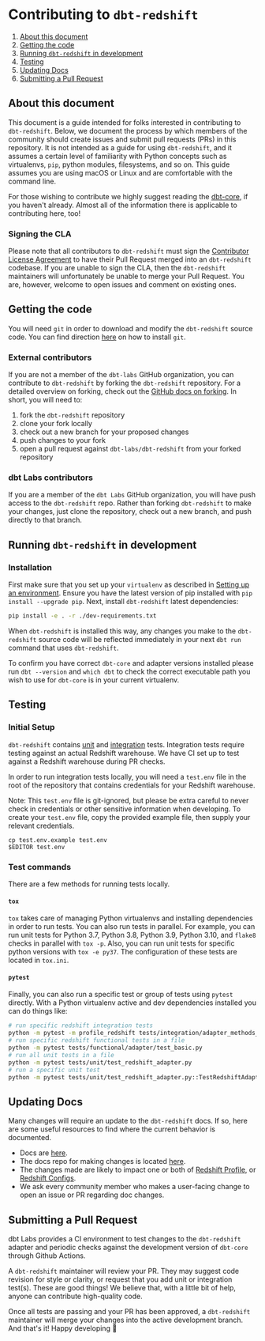# Contributing to `dbt-redshift`

1. [About this document](#about-this-document)
3. [Getting the code](#getting-the-code)
5. [Running `dbt-redshift` in development](#running-dbt-redshift-in-development)
6. [Testing](#testing)
7. [Updating Docs](#updating-docs)
7. [Submitting a Pull Request](#submitting-a-pull-request)

## About this document
This document is a guide intended for folks interested in contributing to `dbt-redshift`. Below, we document the process by which members of the community should create issues and submit pull requests (PRs) in this repository. It is not intended as a guide for using `dbt-redshift`, and it assumes a certain level of familiarity with Python concepts such as virtualenvs, `pip`, python modules, filesystems, and so on. This guide assumes you are using macOS or Linux and are comfortable with the command line.

For those wishing to contribute we highly suggest reading the [dbt-core](https://github.com/dbt-labs/dbt-core/blob/main/CONTRIBUTING.md), if you haven't already. Almost all of the information there is applicable to contributing here, too!

### Signing the CLA

Please note that all contributors to `dbt-redshift` must sign the [Contributor License Agreement](https://docs.getdbt.com/docs/contributor-license-agreements) to have their Pull Request merged into an `dbt-redshift` codebase. If you are unable to sign the CLA, then the `dbt-redshift` maintainers will unfortunately be unable to merge your Pull Request. You are, however, welcome to open issues and comment on existing ones.


## Getting the code

You will need `git` in order to download and modify the `dbt-redshift` source code. You can find direction [here](https://github.com/git-guides/install-git) on how to install `git`.

### External contributors

If you are not a member of the `dbt-labs` GitHub organization, you can contribute to `dbt-redshift` by forking the `dbt-redshift` repository. For a detailed overview on forking, check out the [GitHub docs on forking](https://help.github.com/en/articles/fork-a-repo). In short, you will need to:

1. fork the `dbt-redshift` repository
2. clone your fork locally
3. check out a new branch for your proposed changes
4. push changes to your fork
5. open a pull request against `dbt-labs/dbt-redshift` from your forked repository

### dbt Labs contributors

If you are a member of the `dbt Labs` GitHub organization, you will have push access to the `dbt-redshift` repo. Rather than forking `dbt-redshift` to make your changes, just clone the repository, check out a new branch, and push directly to that branch.


## Running `dbt-redshift` in development

### Installation

First make sure that you set up your `virtualenv` as described in [Setting up an environment](https://github.com/dbt-labs/dbt-core/blob/HEAD/CONTRIBUTING.md#setting-up-an-environment).  Ensure you have the latest version of pip installed with `pip install --upgrade pip`. Next, install `dbt-redshift` latest dependencies:

```sh
pip install -e . -r ./dev-requirements.txt
```

When `dbt-redshift` is installed this way, any changes you make to the `dbt-redshift` source code will be reflected immediately in your next `dbt run` command that uses `dbt-redshift`.

To confirm you have correct `dbt-core` and adapter versions installed please run `dbt --version` and `which dbt` to check the correct executable path you wish to use for `dbt-core` is in your current virtualenv.


## Testing

### Initial Setup

`dbt-redshift` contains [unit](https://github.com/dbt-labs/dbt-redshift/tree/main/tests/unit) and [integration](https://github.com/dbt-labs/dbt-redshift/tree/main/tests/integration) tests. Integration tests require testing against an actual Redshift warehouse. We have CI set up to test against a Redshift warehouse during PR checks.

In order to run integration tests locally, you will need a `test.env` file in the root of the repository that contains credentials for your Redshift warehouse.

Note: This `test.env` file is git-ignored, but please be extra careful to never check in credentials or other sensitive information when developing. To create your `test.env` file, copy the provided example file, then supply your relevant credentials.

```
cp test.env.example test.env
$EDITOR test.env
```

### Test commands
There are a few methods for running tests locally.

#### `tox`
`tox` takes care of managing Python virtualenvs and installing dependencies in order to run tests. You can also run tests in parallel. For example, you can run unit tests for Python 3.7, Python 3.8, Python 3.9, Python 3.10, and `flake8` checks in parallel with `tox -p`. Also, you can run unit tests for specific python versions with `tox -e py37`. The configuration of these tests are located in `tox.ini`.

#### `pytest`
Finally, you can also run a specific test or group of tests using `pytest` directly. With a Python virtualenv active and dev dependencies installed you can do things like:

```sh
# run specific redshift integration tests
python -m pytest -m profile_redshift tests/integration/adapter_methods_test
# run specific redshift functional tests in a file
python -m pytest tests/functional/adapter/test_basic.py
# run all unit tests in a file
python -m pytest tests/unit/test_redshift_adapter.py
# run a specific unit test
python -m pytest tests/unit/test_redshift_adapter.py::TestRedshiftAdapter::test_convert_date_type
```
## Updating Docs

Many changes will require an update to the `dbt-redshift` docs. If so, here are some useful resources to find where the current behavior is documented.

- Docs are [here](https://docs.getdbt.com/).
- The docs repo for making changes is located [here]( https://github.com/dbt-labs/docs.getdbt.com).
- The changes made are likely to impact one or both of [Redshift Profile](https://docs.getdbt.com/reference/warehouse-profiles/redshift-profile), or [Redshift Configs](https://docs.getdbt.com/reference/resource-configs/redshift-configs).
- We ask every community member who makes a user-facing change to open an issue or PR regarding doc changes.



## Submitting a Pull Request

dbt Labs provides a CI environment to test changes to the `dbt-redshift` adapter and periodic checks against the development version of `dbt-core` through Github Actions.

A `dbt-redshift` maintainer will review your PR. They may suggest code revision for style or clarity, or request that you add unit or integration test(s). These are good things! We believe that, with a little bit of help, anyone can contribute high-quality code.

Once all tests are passing and your PR has been approved, a `dbt-redshift` maintainer will merge your changes into the active development branch. And that's it! Happy developing :tada:
